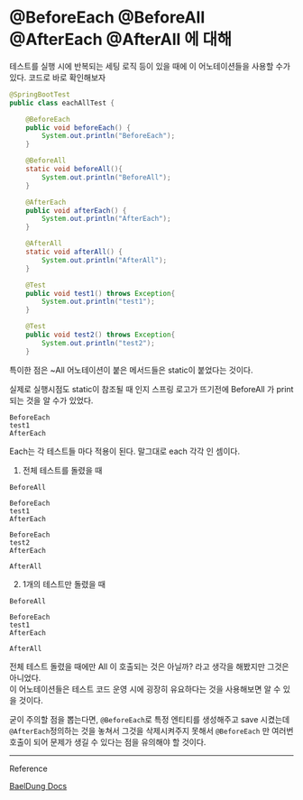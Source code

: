 # @BeforeEach @BeforeAll @AfterEach @AfterAll 에 대해

테스트를 실행 시에 반복되는 세팅 로직 등이 있을 때에 이 어노테이션들을 사용할 수가 있다.  코드로 바로 확인해보자  

```java
@SpringBootTest
public class eachAllTest {

    @BeforeEach
    public void beforeEach() {
        System.out.println("BeforeEach");
    }

    @BeforeAll
    static void beforeAll(){
        System.out.println("BeforeAll");
    }

    @AfterEach
    public void afterEach() {
        System.out.println("AfterEach");
    }

    @AfterAll
    static void afterAll() {
        System.out.println("AfterAll");
    }

    @Test
    public void test1() throws Exception{
        System.out.println("test1");
    }

    @Test
    public void test2() throws Exception{
        System.out.println("test2");
    }
```

특이한 점은 ~All 어노테이션이 붙은 메서드들은 static이 붙었다는 것이다.  

실제로 실행시점도 static이 참조될 때 인지 스프링 로고가 뜨기전에 BeforeAll 가 print 되는 것을 알 수가 있었다.  

```
BeforeEach
test1
AfterEach
```

Each는 각 테스트들 마다 적용이 된다. 말그대로 each 각각 인 셈이다.  

1. 전체 테스트를 돌렸을 때

```
BeforeAll

BeforeEach
test1
AfterEach

BeforeEach
test2
AfterEach

AfterAll
```

2. 1개의 테스트만 돌렸을 때  

```
BeforeAll

BeforeEach
test1
AfterEach

AfterAll
```

전체 테스트 돌렸을 때에만 All 이 호출되는 것은 아닐까? 라고 생각을 해봤지만 그것은 아니었다.  
이 어노테이션들은 테스트 코드 운영 시에 굉장히 유요하다는 것을 사용해보면 알 수 있을 것이다.  

굳이 주의할 점을 뽑는다면, ``@BeforeEach``로 특정 엔티티를 생성해주고 save 시켰는데 ``@AfterEach``정의하는 것을 놓쳐서 그것을 삭제시켜주지 못해서 ``@BeforeEach`` 만 여러번 호출이 되어 문제가 생길 수 있다는 점을 유의해야 할 것이다.  

***

Reference  

[BaelDung Docs](https://www.baeldung.com/junit-before-beforeclass-beforeeach-beforeall)